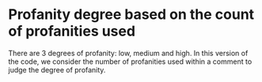 
# Profanity degree based on the count of profanities used

There are 3 degrees of profanity: low, medium and high.
In this version of the code, we consider the number of profanities used within a comment to judge the degree of profanity.
